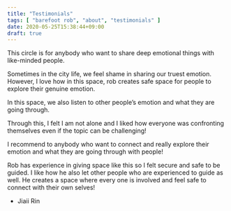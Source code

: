 ```yaml
---
title: "Testimonials"
tags: [ "barefoot rob", "about", "testimonials" ]
date: 2020-05-25T15:38:44+09:00
draft: true
---
```


This circle is for anybody who want to share deep emotional things with like-minded people.

Sometimes in the city life, we feel shame in sharing our truest emotion. However, I love how in this space, rob creates safe space for people to explore their genuine emotion.

In this space, we also listen to other people’s emotion and what they are going through.

Through this, I felt I am not alone and I liked how everyone was confronting themselves even if the topic can be challenging!

I recommend to anybody who want to connect and really explore their emotion and what they are going through with people!

Rob has experience in giving space like this so I felt secure and safe to be guided. I like how he also let other people who are experienced to guide as well. He creates a space where every one is involved and feel safe to connect with their own selves!

- Jiaii Rin
